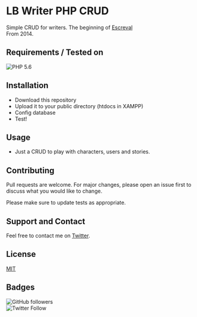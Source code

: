 # LB Writer PHP CRUD
Simple CRUD for writers. The beginning of [Escreval](http://escreval.com)  
From 2014.


## Requirements / Tested on
![PHP 5.6](https://img.shields.io/badge/PHP-5.6-blue)  


## Installation

- Download this repository
- Upload it to your public directory (htdocs in XAMPP)
- Config database
- Test!

## Usage
- Just a CRUD to play with characters, users and stories.

## Contributing
Pull requests are welcome. For major changes, please open an issue first to discuss what you would like to change.

Please make sure to update tests as appropriate.

## Support and Contact
Feel free to contact me on [Twitter](twitter.com/baciotti).

## License
[MIT](https://choosealicense.com/licenses/mit/)

## Badges
![GitHub followers](https://img.shields.io/github/followers/bacciotti?style=social)  
![Twitter Follow](https://img.shields.io/twitter/follow/baciotti?style=social)


